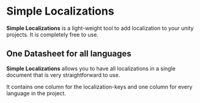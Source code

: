 # Simple Localizations
**Simple Localizations** is a light-weight tool to add localization to your unity projects. It is completely free to use.

## One Datasheet for all languages

**Simple Localizations** allows you to have all localizations in a single document that is very straightforward to use.

It contains one column for the localization-keys and one column for every language in the project.

